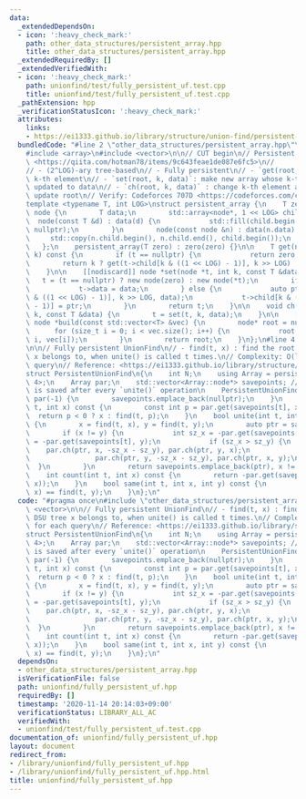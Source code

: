 ```yaml
---
data:
  _extendedDependsOn:
  - icon: ':heavy_check_mark:'
    path: other_data_structures/persistent_array.hpp
    title: other_data_structures/persistent_array.hpp
  _extendedRequiredBy: []
  _extendedVerifiedWith:
  - icon: ':heavy_check_mark:'
    path: unionfind/test/fully_persistent_uf.test.cpp
    title: unionfind/test/fully_persistent_uf.test.cpp
  _pathExtension: hpp
  _verificationStatusIcon: ':heavy_check_mark:'
  attributes:
    links:
    - https://ei1333.github.io/library/structure/union-find/persistent-union-find.cpp>
  bundledCode: "#line 2 \"other_data_structures/persistent_array.hpp\"\n#include <algorithm>\n\
    #include <array>\n#include <vector>\n\n// CUT begin\n// Persistent Array\n// Reference:\
    \ <https://qiita.com/hotman78/items/9c643feae1de087e6fc5>\n//            <https://ei1333.github.io/luzhiled/snippets/structure/persistent-array.html>\n\
    // - (2^LOG)-ary tree-based\n// - Fully persistent\n// - `get(root, k)`:  get\
    \ k-th element\n// - `set(root, k, data)`: make new array whose k-th element is\
    \ updated to data\n// - `ch(root, k, data)` : change k-th element and implicitly\
    \ update root\n// Verify: Codeforces 707D <https://codeforces.com/contest/707/problem/D>\n\
    template <typename T, int LOG>\nstruct persistent_array {\n    T zero;\n    struct\
    \ node {\n        T data;\n        std::array<node*, 1 << LOG> child;\n      \
    \  node(const T &d) : data(d) {\n            std::fill(child.begin(), child.end(),\
    \ nullptr);\n        }\n        node(const node &n) : data(n.data) {\n       \
    \     std::copy(n.child.begin(), n.child.end(), child.begin());\n        }\n \
    \   };\n    persistent_array(T zero) : zero(zero) {}\n\n    T get(node *t, int\
    \ k) const {\n        if (t == nullptr) {\n            return zero;\n        }\n\
    \        return k ? get(t->child[k & ((1 << LOG) - 1)], k >> LOG) : t->data;\n\
    \    }\n\n    [[nodiscard]] node *set(node *t, int k, const T &data) {\n     \
    \   t = (t == nullptr) ? new node(zero) : new node(*t);\n        if (k == 0) {\n\
    \            t->data = data;\n        } else {\n            auto ptr = set(t->child[k\
    \ & ((1 << LOG) - 1)], k >> LOG, data);\n            t->child[k & ((1 << LOG)\
    \ - 1)] = ptr;\n        }\n        return t;\n    }\n\n    void ch(node *&t, int\
    \ k, const T &data) {\n        t = set(t, k, data);\n    }\n\n    [[nodiscard]]\
    \ node *build(const std::vector<T> &vec) {\n        node* root = nullptr;\n  \
    \      for (size_t i = 0; i < vec.size(); i++) {\n            root = set(root,\
    \ i, vec[i]);\n        }\n        return root;\n    }\n};\n#line 4 \"unionfind/fully_persistent_uf.hpp\"\
    \n\n// Fully persistent UnionFind\n// - find(t, x) : find the root of DSU tree\
    \ x belongs to, when unite() is called t times.\n// Complexity: O(logN) for each\
    \ query\n// Reference: <https://ei1333.github.io/library/structure/union-find/persistent-union-find.cpp>\n\
    struct PersistentUnionFind\n{\n    int N;\n    using Array = persistent_array<int,\
    \ 4>;\n    Array par;\n    std::vector<Array::node*> savepoints; // Tree structure\
    \ is saved after every `unite()` operation\n    PersistentUnionFind(int N) : N(N),\
    \ par(-1) {\n        savepoints.emplace_back(nullptr);\n    }\n    int find(int\
    \ t, int x) const {\n        const int p = par.get(savepoints[t], x);\n      \
    \  return p < 0 ? x : find(t, p);\n    }\n    bool unite(int t, int x, int y)\
    \ {\n        x = find(t, x), y = find(t, y);\n        auto ptr = savepoints[t];\n\
    \        if (x != y) {\n            int sz_x = -par.get(savepoints[t], x), sz_y\
    \ = -par.get(savepoints[t], y);\n            if (sz_x > sz_y) {\n            \
    \    par.ch(ptr, x, -sz_x - sz_y), par.ch(ptr, y, x);\n            } else {\n\
    \                par.ch(ptr, y, -sz_x - sz_y), par.ch(ptr, x, y);\n          \
    \  }\n        }\n        return savepoints.emplace_back(ptr), x != y;\n    }\n\
    \    int count(int t, int x) const {\n        return -par.get(savepoints[t], find(t,\
    \ x));\n    }\n    bool same(int t, int x, int y) const {\n        return find(t,\
    \ x) == find(t, y);\n    }\n};\n"
  code: "#pragma once\n#include \"other_data_structures/persistent_array.hpp\"\n#include\
    \ <vector>\n\n// Fully persistent UnionFind\n// - find(t, x) : find the root of\
    \ DSU tree x belongs to, when unite() is called t times.\n// Complexity: O(logN)\
    \ for each query\n// Reference: <https://ei1333.github.io/library/structure/union-find/persistent-union-find.cpp>\n\
    struct PersistentUnionFind\n{\n    int N;\n    using Array = persistent_array<int,\
    \ 4>;\n    Array par;\n    std::vector<Array::node*> savepoints; // Tree structure\
    \ is saved after every `unite()` operation\n    PersistentUnionFind(int N) : N(N),\
    \ par(-1) {\n        savepoints.emplace_back(nullptr);\n    }\n    int find(int\
    \ t, int x) const {\n        const int p = par.get(savepoints[t], x);\n      \
    \  return p < 0 ? x : find(t, p);\n    }\n    bool unite(int t, int x, int y)\
    \ {\n        x = find(t, x), y = find(t, y);\n        auto ptr = savepoints[t];\n\
    \        if (x != y) {\n            int sz_x = -par.get(savepoints[t], x), sz_y\
    \ = -par.get(savepoints[t], y);\n            if (sz_x > sz_y) {\n            \
    \    par.ch(ptr, x, -sz_x - sz_y), par.ch(ptr, y, x);\n            } else {\n\
    \                par.ch(ptr, y, -sz_x - sz_y), par.ch(ptr, x, y);\n          \
    \  }\n        }\n        return savepoints.emplace_back(ptr), x != y;\n    }\n\
    \    int count(int t, int x) const {\n        return -par.get(savepoints[t], find(t,\
    \ x));\n    }\n    bool same(int t, int x, int y) const {\n        return find(t,\
    \ x) == find(t, y);\n    }\n};\n"
  dependsOn:
  - other_data_structures/persistent_array.hpp
  isVerificationFile: false
  path: unionfind/fully_persistent_uf.hpp
  requiredBy: []
  timestamp: '2020-11-14 20:14:03+09:00'
  verificationStatus: LIBRARY_ALL_AC
  verifiedWith:
  - unionfind/test/fully_persistent_uf.test.cpp
documentation_of: unionfind/fully_persistent_uf.hpp
layout: document
redirect_from:
- /library/unionfind/fully_persistent_uf.hpp
- /library/unionfind/fully_persistent_uf.hpp.html
title: unionfind/fully_persistent_uf.hpp
---
```

